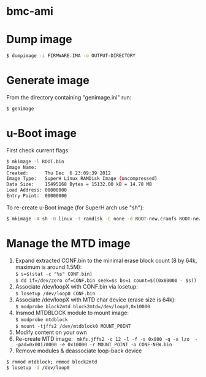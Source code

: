 bmc-ami
=======

Dump image
=============
```sh
$ dumpimage -i FIRMWARE.IMA -o OUTPUT-DIRECTORY
```

Generate image
==============
From the directory containing "genimage.ini" run:
```sh
$ genimage
```

u-Boot image
============
First check current flags:
```sh
$ mkimage -l ROOT.bin
Image Name:
Created:      Thu Dec  6 23:09:39 2012
Image Type:   SuperH Linux RAMDisk Image (uncompressed)
Data Size:    15495168 Bytes = 15132.00 kB = 14.78 MB
Load Address: 00000000
Entry Point:  00000000
```

To re-create u-Boot image (for SuperH arch use "sh"):
```sh
$ mkimage -A sh -O linux -T ramdisk -C none -d ROOT-new.cramfs ROOT-new.bin
```

Manage the MTD image
====================
1. Expand extracted CONF.bin to the minimal erase block count (8 by 64k, maximum is around 1.5M):  
```$ s=$(stat -c "%s" CONF.bin)```  
```$ dd if=/dev/zero of=CONF.bin seek=$s bs=1 count=$((0x80000 - $s))```
2. Associate /dev/loopX with CONF.bin via losetup:  
    ```$ losetup /dev/loop0 CONF.bin```
3. Associate /dev/loopX with MTD char device (erase size is 64k):  
```$ modprobe block2mtd block2mtd=/dev/loop0,0x10000```
4. Insmod MTDBLOCK module to mount image:  
```$ modprobe mtdblock```  
```$ mount -tjffs2 /dev/mtdblock0 MOUNT_POINT```
5. Modify content on your own
6. Re-create MTD image:
``` mkfs.jffs2 -c 12 -l -f -s 0x800 -q -x lzo  --pad=0x00170000 -e 0x10000 -r MOUNT_POINT -o CONF-NEW.bin```
6. Remove modules & deassociate loop-back device
```sh
$ rmmod mtdblock; rmmod block2mtd
$ losetup -d /dev/loop0
```
